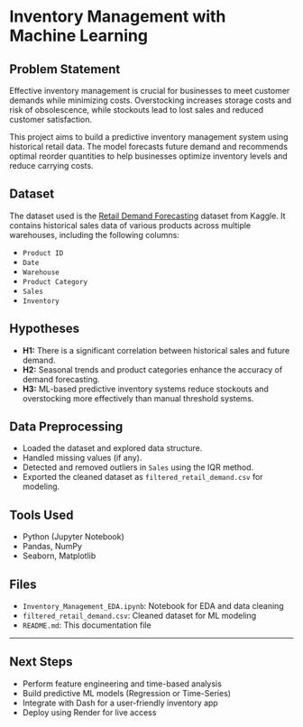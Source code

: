 #  Inventory Management with Machine Learning

##  Problem Statement

Effective inventory management is crucial for businesses to meet customer demands while minimizing costs. Overstocking increases storage costs and risk of obsolescence, while stockouts lead to lost sales and reduced customer satisfaction.

This project aims to build a predictive inventory management system using historical retail data. The model forecasts future demand and recommends optimal reorder quantities to help businesses optimize inventory levels and reduce carrying costs.

##  Dataset

The dataset used is the [Retail Demand Forecasting](https://www.kaggle.com/datasets/rahulsah06/demand-forecasting-dataset) dataset from Kaggle. It contains historical sales data of various products across multiple warehouses, including the following columns:

- `Product ID`
- `Date`
- `Warehouse`
- `Product Category`
- `Sales`
- `Inventory`

##  Hypotheses

- **H1:** There is a significant correlation between historical sales and future demand.
- **H2:** Seasonal trends and product categories enhance the accuracy of demand forecasting.
- **H3:** ML-based predictive inventory systems reduce stockouts and overstocking more effectively than manual threshold systems.

##  Data Preprocessing

- Loaded the dataset and explored data structure.
- Handled missing values (if any).
- Detected and removed outliers in `Sales` using the IQR method.
- Exported the cleaned dataset as `filtered_retail_demand.csv` for modeling.

##  Tools Used

- Python (Jupyter Notebook)
- Pandas, NumPy
- Seaborn, Matplotlib

##  Files

- `Inventory_Management_EDA.ipynb`: Notebook for EDA and data cleaning
- `filtered_retail_demand.csv`: Cleaned dataset for ML modeling
- `README.md`: This documentation file

---

##  Next Steps

- Perform feature engineering and time-based analysis
- Build predictive ML models (Regression or Time-Series)
- Integrate with Dash for a user-friendly inventory app
- Deploy using Render for live access

